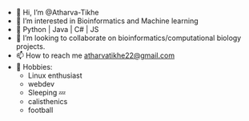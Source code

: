 - 👋 Hi, I’m @Atharva-Tikhe
- 👀 I’m interested in Bioinformatics and Machine learning
- 🌱 Python | Java | C# | JS
- 💞️ I’m looking to collaborate on bioinformatics/computational biology projects.
- 📫 How to reach me atharvatikhe22@gmail.com
- 🎉 Hobbies:
  - Linux enthusiast
  - webdev
  - Sleeping 💤
  - calisthenics
  - football   
<!---
Atharva-Tikhe/Atharva-Tikhe is a ✨ special ✨ repository because its `README.md` (this file) appears on your GitHub profile.
You can click the Preview link to take a look at your changes.
--->

